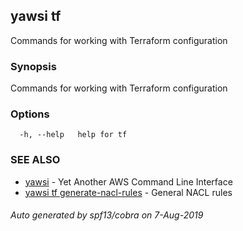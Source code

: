 ## yawsi tf

Commands for working with Terraform configuration

### Synopsis


Commands for working with Terraform configuration

### Options

```
  -h, --help   help for tf
```

### SEE ALSO
* [yawsi](yawsi.md)	 - Yet Another AWS Command Line Interface
* [yawsi tf generate-nacl-rules](yawsi_tf_generate-nacl-rules.md)	 - General NACL rules

###### Auto generated by spf13/cobra on 7-Aug-2019

